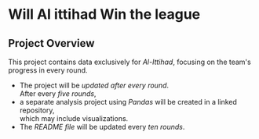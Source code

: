 # Will Al ittihad Win the league

## Project Overview  

This project contains data exclusively for *Al-Ittihad*, focusing on the team's progress in every round.  

- The project will be *updated after every round*.  
  After every *five rounds*,
- a separate analysis project using *Pandas* will be created in a linked repository,<br>which may include visualizations.  
- The *README file* will be updated every *ten rounds*.
